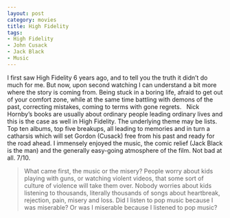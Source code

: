 ```yaml
---
layout: post
category: movies
title: High Fidelity
tags:
- High Fidelity
- John Cusack
- Jack Black
- Music
---
```


I first saw High Fidelity 6 years ago, and to tell you the truth it didn’t do much for me. But now, upon second watching I can understand a bit more where the story is coming from. Being stuck in a boring life, afraid to get out of your comfort zone, while at the same time battling with demons of the past, correcting mistakes, coming to terms with gone regrets.   Nick Hornby’s books are usually about ordinary people leading ordinary lives and this is the case as well in High Fidelity. The underlying theme may be lists. Top ten albums, top five breakups, all leading to memories and in turn a catharsis which will set Gordon (Cusack) free from his past and ready for the road ahead. I immensely enjoyed the music, the comic relief (Jack Black is the man) and the generally easy-going atmosphere of the film. Not bad at all. 7/10. 

> What came first, the music or the misery? People worry about kids playing 
> with guns, or watching violent videos, that some sort of culture of violence 
> will take them over. Nobody worries about kids listening to thousands, 
> literally thousands of songs about heartbreak, rejection, pain, misery and 
> loss. Did I listen to pop music because I was miserable? Or was I miserable 
> because I listened to pop music?
